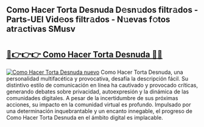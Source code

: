 ## Como Hacer Torta Desnuda D𝚎sn𝚞dos filtr𝚊dos - Parts-UEI Vid𝚎os filtr𝚊dos - N𝚞evas f𝚘tos atr𝚊ctivas SMusv

# <h2><a href="http://mb8isad.tromn.icu/?c=Como+Hacer+Torta+Desnuda">🔗👉👉👉 Como Hacer Torta Desnuda 🔗🔗</a></h2>

[![Como Hacer Torta Desnuda nuevo](https://i.imgur.com/pEAQMta.gif)](http://mb8isad.tromn.icu/?c=Como+Hacer+Torta+Desnuda)
Como Hacer Torta Desnuda, una personalidad multifacética y provocativa, desafía la descripción fácil. Su distintivo estilo de comunicación en línea ha cautivado y provocado críticas, generando debates sobre privacidad, autoexpresión y la dinámica de las comunidades digitales. A pesar de la incertidumbre de sus próximas acciones, su impacto en la comunidad virtual es profundo. Impulsado por una determinación inquebrantable y un encanto innegable, el progreso de Como Hacer Torta Desnuda en el ámbito digital es implacable.
